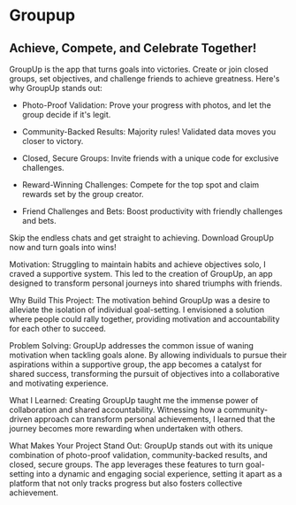 # Groupup

## Achieve, Compete, and Celebrate Together!

GroupUp is the app that turns goals into victories. Create or join closed groups, set objectives, and challenge friends to achieve greatness. Here's why GroupUp stands out:    

- Photo-Proof Validation: Prove your progress with photos, and let the group decide if it's legit.

- Community-Backed Results: Majority rules! Validated data moves you closer to victory.

- Closed, Secure Groups: Invite friends with a unique code for exclusive challenges.

- Reward-Winning Challenges: Compete for the top spot and claim rewards set by the group creator.

- Friend Challenges and Bets: Boost productivity with friendly challenges and bets.

Skip the endless chats and get straight to achieving. Download GroupUp now and turn goals into wins!

Motivation:
Struggling to maintain habits and achieve objectives solo, I craved a supportive system. This led to the creation of GroupUp, an app designed to transform personal journeys into shared triumphs with friends.

Why Build This Project:
The motivation behind GroupUp was a desire to alleviate the isolation of individual goal-setting. I envisioned a solution where people could rally together, providing motivation and accountability for each other to succeed.

Problem Solving:
GroupUp addresses the common issue of waning motivation when tackling goals alone. By allowing individuals to pursue their aspirations within a supportive group, the app becomes a catalyst for shared success, transforming the pursuit of objectives into a collaborative and motivating experience.

What I Learned:
Creating GroupUp taught me the immense power of collaboration and shared accountability. Witnessing how a community-driven approach can transform personal achievements, I learned that the journey becomes more rewarding when undertaken with others.

What Makes Your Project Stand Out:
GroupUp stands out with its unique combination of photo-proof validation, community-backed results, and closed, secure groups. The app leverages these features to turn goal-setting into a dynamic and engaging social experience, setting it apart as a platform that not only tracks progress but also fosters collective achievement.
